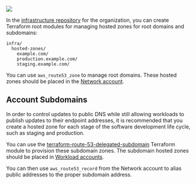 ![](attachments/11173932/11206829.svg?width=566)

In the [infrastructure
repository](../../conventions-and-expectations/repository-conventions.md)
for the organization, you can create Terraform root modules for managing
hosted zones for root domains and subdomains:

<div class="code panel pdl" style="border-width: 1px;">

<div class="codeContent panelContent pdl">

``` syntaxhighlighter-pre
infra/
  hosted-zones/
    example.com/
    production.example.com/
    staging.example.com/
```

</div>

</div>

You can use `aws_route53_zone` to manage root domains. These hosted
zones should be placed in the [Network
account](../../conventions-and-expectations/account-conventions.md).

## Account Subdomains

In order to control updates to public DNS while still allowing workloads
to publish updates to their endpoint addresses, it is recommended that
you create a hosted zone for each stage of the software development life
cycle, such as staging and production.

You can use the
[terraform-route-53-delegated-subdomain](https://github.com/thoughtbot/terraform-route-53-delegated-subdomain)
Terraform module to provision these subdomain zones. The subdomain
hosted zones should be placed in [Workload
accounts](../../conventions-and-expectations/account-conventions.md).

You can then use `aws_route53_record` from the Network account to alias
public addresses to the proper subdomain address.
